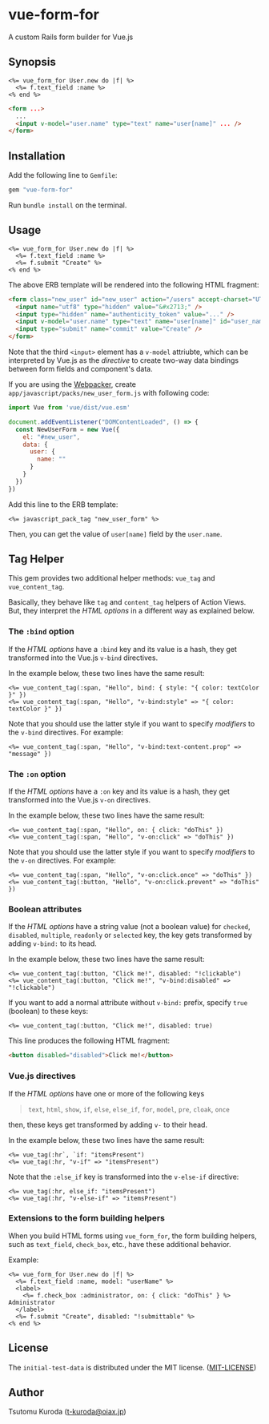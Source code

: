 vue-form-for
============

A custom Rails form builder for Vue.js

Synopsis
--------

```
<%= vue_form_for User.new do |f| %>
  <%= f.text_field :name %>
<% end %>
```

```html
<form ...>
  ...
  <input v-model="user.name" type="text" name="user[name]" ... />
</form>
```

Installation
------------

Add the following line to `Gemfile`:

```ruby
gem "vue-form-for"
```

Run `bundle install` on the terminal.

Usage
-----

```
<%= vue_form_for User.new do |f| %>
  <%= f.text_field :name %>
  <%= f.submit "Create" %>
<% end %>
```

The above ERB template will be rendered into the following HTML fragment:

```html
<form class="new_user" id="new_user" action="/users" accept-charset="UTF-8" method="post">
  <input name="utf8" type="hidden" value="&#x2713;" />
  <input type="hidden" name="authenticity_token" value="..." />
  <input v-model="user.name" type="text" name="user[name]" id="user_name" />
  <input type="submit" name="commit" value="Create" />
</form>
```

Note that the third `<input>` element has a `v-model` attriubte, which can be
interpreted by Vue.js as the _directive_ to create two-way data bindings between
form fields and component's data.

If you are using the [Webpacker](https://github.com/rails/webpacker),
create `app/javascript/packs/new_user_form.js` with following code:

```javascript
import Vue from 'vue/dist/vue.esm'

document.addEventListener("DOMContentLoaded", () => {
  const NewUserForm = new Vue({
    el: "#new_user",
    data: {
      user: {
        name: ""
      }
    }
  })
})
```

Add this line to the ERB template:

```text
<%= javascript_pack_tag "new_user_form" %>
```

Then, you can get the value of `user[name]` field by the `user.name`.

Tag Helper
----------

This gem provides two additional helper methods: `vue_tag` and `vue_content_tag`.

Basically, they behave like `tag` and `content_tag` helpers of Action Views.
But, they interpret the *HTML options* in a different way as explained below.

### The `:bind` option

If the *HTML options* have a `:bind` key and its value is a hash,
they get transformed into the Vue.js `v-bind` directives.

In the example below, these two lines have the same result:

```
<%= vue_content_tag(:span, "Hello", bind: { style: "{ color: textColor }" })
<%= vue_content_tag(:span, "Hello", "v-bind:style" => "{ color: textColor }" })
```

Note that you should use the latter style if you want to specify *modifiers*
to the `v-bind` directives. For example:

```
<%= vue_content_tag(:span, "Hello", "v-bind:text-content.prop" => "message" })
```

### The `:on` option

If the *HTML options* have a `:on` key and its value is a hash,
they get transformed into the Vue.js `v-on` directives.

In the example below, these two lines have the same result:

```
<%= vue_content_tag(:span, "Hello", on: { click: "doThis" })
<%= vue_content_tag(:span, "Hello", "v-on:click" => "doThis" })
```

Note that you should use the latter style if you want to specify *modifiers*
to the `v-on` directives. For example:

```
<%= vue_content_tag(:span, "Hello", "v-on:click.once" => "doThis" })
<%= vue_content_tag(:button, "Hello", "v-on:click.prevent" => "doThis" })
```

### Boolean attributes

If the *HTML options* have a string value (not a boolean value)
for `checked`, `disabled`, `multiple`, `readonly` or `selected` key,
the key gets transformed by adding `v-bind:` to its head.

In the example below, these two lines have the same result:

```
<%= vue_content_tag(:button, "Click me!", disabled: "!clickable")
<%= vue_content_tag(:button, "Click me!", "v-bind:disabled" => "!clickable")
```

If you want to add a normal attribute without `v-bind:` prefix,
specify `true` (boolean) to these keys:

```
<%= vue_content_tag(:button, "Click me!", disabled: true)
```

This line produces the following HTML fragment:

```html
<button disabled="disabled">Click me!</button>
```


### Vue.js directives

If the *HTML options* have one or more of the following keys

> `text`, `html`, `show`, `if`, `else`, `else_if`, `for`, `model`, `pre`, `cloak`, `once`

then, these keys get transformed by adding `v-` to their head.

In the example below, these two lines have the same result:

```
<%= vue_tag(:hr`, `if: "itemsPresent")
<%= vue_tag(:hr, "v-if" => "itemsPresent")
```

Note that the `:else_if` key is transformed into the `v-else-if` directive:

```
<%= vue_tag(:hr, else_if: "itemsPresent")
<%= vue_tag(:hr, "v-else-if" => "itemsPresent")
```

### Extensions to the form building helpers

When you build HTML forms using `vue_form_for`,
the form building helpers, such as `text_field`, `check_box`, etc.,
have these additional behavior.

Example:

```
<%= vue_form_for User.new do |f| %>
  <%= f.text_field :name, model: "userName" %>
  <label>
    <%= f.check_box :administrator, on: { click: "doThis" } %> Administrator
  </label>
  <%= f.submit "Create", disabled: "!submittable" %>
<% end %>
```

License
-------

The `initial-test-data` is distributed under the MIT license. ([MIT-LICENSE](https://github.com/oiax/initial-test-data/blob/master/MIT-LICENSE))

Author
------

Tsutomu Kuroda (t-kuroda@oiax.jp)
